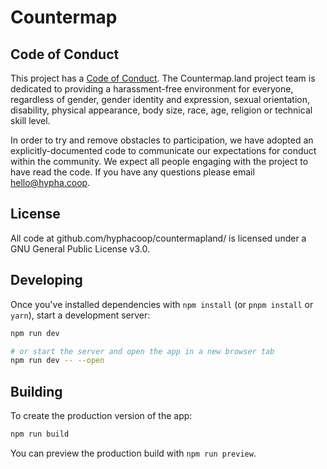 # Countermap

## Code of Conduct

This project has a [Code of Conduct](https://docs.google.com/document/d/1diTyQ-mpXXfImT5qDCfLA51b_9hmEReFKEvcD5WzgwI). The Countermap.land project team is dedicated to providing a harassment-free environment for everyone, regardless of gender, gender identity and expression, sexual orientation, disability, physical appearance, body size, race, age, religion or technical skill level.

In order to try and remove obstacles to participation, we have adopted an explicitly-documented code to communicate our expectations for conduct within the community. We expect all people engaging with the project to have read the code. If you have any questions please email hello@hypha.coop.


## License
All code at github.com/hyphacoop/countermapland/ is licensed under a GNU General Public License v3.0.


## Developing

Once you've installed dependencies with `npm install` (or `pnpm install` or `yarn`), start a development server:

```bash
npm run dev

# or start the server and open the app in a new browser tab
npm run dev -- --open
```

## Building

To create the production version of the app:

```bash
npm run build
```

You can preview the production build with `npm run preview`.
